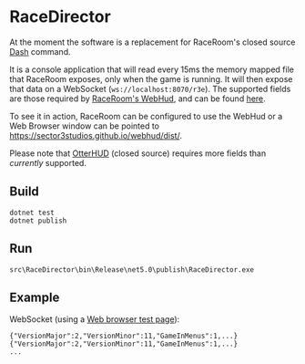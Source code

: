 # RaceDirector

At the moment the software is a replacement for RaceRoom's closed source
[Dash](https://github.com/sector3studios/webhud/blob/master/dist/dash.zip)
command.

It is a console application that will read every 15ms the memory mapped file that
RaceRoom exposes, only when the game is running. It will then expose that data on
a WebSocket (`ws://localhost:8070/r3e`). The supported fields are those required
by [RaceRoom's WebHud](https://github.com/sector3studios/webhud), and can be found
[here](docs/HUD/README.md).

To see it in action, RaceRoom can be configured to use the WebHud or a Web Browser
window can be pointed to https://sector3studios.github.io/webhud/dist/.

Please note that [OtterHUD](https://forum.sector3studios.com/index.php?threads/otterhud-a-custom-webhud-with-additional-features.13152/) (closed source) requires more fields than *currently* supported.

## Build

```
dotnet test
dotnet publish
```

## Run

```
src\RaceDirector\bin\Release\net5.0\publish\RaceDirector.exe
```

## Example

WebSocket (using a [Web browser test page](http://livepersoninc.github.io/ws-test-page/)):
```
{"VersionMajor":2,"VersionMinor":11,"GameInMenus":1,...}
{"VersionMajor":2,"VersionMinor":11,"GameInMenus":1,...}
...
```
